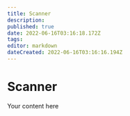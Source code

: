 ```yaml
---
title: Scanner
description: 
published: true
date: 2022-06-16T03:16:18.172Z
tags: 
editor: markdown
dateCreated: 2022-06-16T03:16:16.194Z
---
```


# Scanner
Your content here
